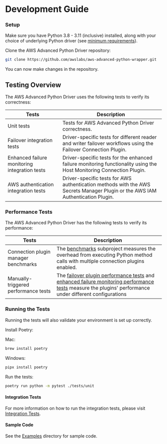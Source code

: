 # Development Guide

### Setup
Make sure you have Python 3.8 - 3.11 (inclusive) installed, along with your choice of underlying Python driver (see [minimum requirements](../GettingStarted.md#minimum-requirements)).

Clone the AWS Advanced Python Driver repository:

```bash
git clone https://github.com/awslabs/aws-advanced-python-wrapper.git
```

You can now make changes in the repository.

## Testing Overview

The AWS Advanced Python Driver uses the following tests to verify its correctness:

| Tests                                         | Description                                                                                                                    |
|-----------------------------------------------|--------------------------------------------------------------------------------------------------------------------------------|
| Unit tests                                    | Tests for AWS Advanced Python Driver correctness.                                                                              |
| Failover integration tests                    | Driver-specific tests for different reader and writer failover workflows using the Failover Connection Plugin.                 |
| Enhanced failure monitoring integration tests | Driver-specific tests for the enhanced failure monitoring functionality using the Host Monitoring Connection Plugin.           |
| AWS authentication integration tests          | Driver-specific tests for AWS authentication methods with the AWS Secrets Manager Plugin or the AWS IAM Authentication Plugin. |

### Performance Tests

The AWS Advanced Python Driver has the following tests to verify its performance:

| Tests                                | Description                                                                                                                                                                                                                                                                                            |
|--------------------------------------|--------------------------------------------------------------------------------------------------------------------------------------------------------------------------------------------------------------------------------------------------------------------------------------------------------|
| Connection plugin manager benchmarks | The [benchmarks](../../benchmarks/README.md) subproject measures the overhead from executing Python method calls with multiple connection plugins enabled.                                                                                                                                             |
| Manually-triggered performance tests | The [failover plugin performance tests](../../tests/integration/container/test_failover_performance.py) and [enhanced failure monitoring performance tests](../..tests/integration/container/test_read_write_splitting_performance.py) measure the plugins' performance under different configurations |

### Running the Tests

Running the tests will also validate your environment is set up correctly.

Install Poetry:

Mac:
```bash
brew install poetry
```

Windows:
```bash
pipx install poetry
```

Run the tests:

```bash
poetry run python -m pytest ./tests/unit
```

#### Integration Tests
For more information on how to run the integration tests, please visit [Integration Tests](../development-guide/IntegrationTests.md).

#### Sample Code
See the [Examples](../../docs/examples/) directory for sample code.
